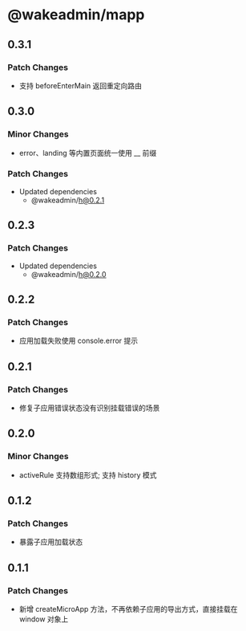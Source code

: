 # @wakeadmin/mapp

## 0.3.1

### Patch Changes

- 支持 beforeEnterMain 返回重定向路由

## 0.3.0

### Minor Changes

- error、landing 等内置页面统一使用 \_\_ 前缀

### Patch Changes

- Updated dependencies
  - @wakeadmin/h@0.2.1

## 0.2.3

### Patch Changes

- Updated dependencies
  - @wakeadmin/h@0.2.0

## 0.2.2

### Patch Changes

- 应用加载失败使用 console.error 提示

## 0.2.1

### Patch Changes

- 修复子应用错误状态没有识别挂载错误的场景

## 0.2.0

### Minor Changes

- activeRule 支持数组形式; 支持 history 模式

## 0.1.2

### Patch Changes

- 暴露子应用加载状态

## 0.1.1

### Patch Changes

- 新增 createMicroApp 方法，不再依赖子应用的导出方式，直接挂载在 window 对象上
